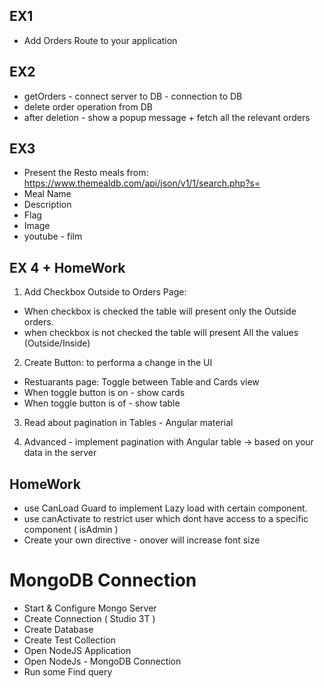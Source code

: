## EX1
- Add Orders Route to your application


## EX2
- getOrders - connect server to DB - connection to DB
- delete order operation from DB 
- after deletion - show a popup message + fetch all the relevant orders 


## EX3
- Present the Resto meals from: https://www.themealdb.com/api/json/v1/1/search.php?s=
- Meal Name
- Description 
- Flag
- Image
- youtube - film 

## EX 4 + HomeWork
1. Add Checkbox Outside to Orders Page:
- When checkbox is checked the table will present only the Outside orders.
- when checkbox is not checked the table will present All the values (Outside/Inside)

2. Create Button: <mat-slide-toggle> to performa a change in the UI
- Restuarants page: Toggle between Table and Cards view
- When toggle button is on - show cards
- When toggle button is of - show table

3. Read about pagination in Tables - Angular material

4. Advanced - implement pagination with Angular table -> based on your data in the server 




## HomeWork
- use CanLoad Guard to implement Lazy load with certain component.
- use canActivate to restrict user which dont have access to a specific component ( isAdmin )
- Create your own directive - onover will increase font size 






# MongoDB Connection
- Start & Configure Mongo Server 
- Create Connection ( Studio 3T )
- Create Database 
- Create Test Collection 
- Open NodeJS Application
- Open NodeJs - MongoDB Connection
- Run some Find query 

